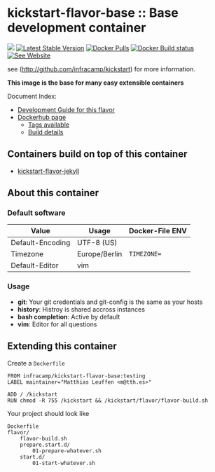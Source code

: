 
# kickstart-flavor-base :: Base development container

[<img src="https://api.travis-ci.org/infracamp/kickstart-flavor-base.svg?branch=master">](https://travis-ci.org/infracamp/kickstart-flavor-base)
[![Latest Stable Version](https://img.shields.io/github/release/infracamp/kickstart-flavor-base.svg)](https://github.com/infracamp/kickstart-flavor-base/releases)
[![Docker Pulls](https://img.shields.io/docker/pulls/infracamp/kickstart-flavor-base.svg)](https://github.com/infracamp/kickstart-flavor-base)
[![Docker Build status](https://img.shields.io/docker/cloud/build/infracamp/kickstart-flavor-base.svg)](https://cloud.docker.com/repository/docker/infracamp/kickstart-flavor-base/builds)
[![See Website](https://img.shields.io/badge/info-website-blue.svg)](http://infracamp.org/container)

see (http://github.com/infracamp/kickstart) for more information.

**This image is the base for many easy extensible containers**

Document Index:

- [Development Guide for this flavor](DEVELOPMENT.md)
- [Dockerhub page](https://hub.docker.com/r/infracamp/kickstart-flavor-base/)
    - [Tags available](https://hub.docker.com/r/infracamp/kickstart-flavor-base/tags/)
    - [Build details](https://hub.docker.com/r/infracamp/kickstart-flavor-base/builds/)



## Containers build on top of this container

- [kickstart-flavor-jekyll](https://github.com/infracamp/kickstart-flavor-jekyll)


## About this container

### Default software

| Value            | Usage              | Docker-File ENV |
|------------------|--------------------|-----------------|
| Default-Encoding | UTF-8 (US)         |                 |
| Timezone         | Europe/Berlin      | `TIMEZONE=`     |
| Default-Editor   | vim                |                 |

### Usage

* **git**: Your git credentials and git-config is the same as your hosts
* **history**: Histroy is shared accross instances
* **bash completion**: Active by default
* **vim**: Editor for all questions

## Extending this container

Create a `Dockerfile`

```
FROM infracamp/kickstart-flavor-base:testing
LABEL maintainer="Matthias Leuffen <m@tth.es>"

ADD / /kickstart
RUN chmod -R 755 /kickstart && /kickstart/flavor/flavor-build.sh
```

Your project should look like

```
Dockerfile
flavor/
    flavor-build.sh
    prepare.start.d/
        01-prepare-whatever.sh
    start.d/
        01-start-whatever.sh
```
